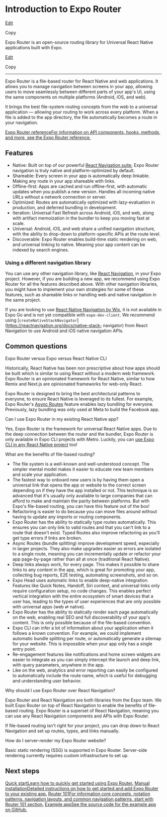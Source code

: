 # Introduction to Expo Router

[Edit](https://github.com/expo/expo/edit/main/docs/pages/router/introduction.mdx)

Copy

Expo Router is an open-source routing library for Universal React Native
applications built with Expo.

[Edit](https://github.com/expo/expo/edit/main/docs/pages/router/introduction.mdx)

Copy

* * *

Expo Router is a file-based router for React Native and web applications. It
allows you to manage navigation between screens in your app, allowing users to
move seamlessly between different parts of your app's UI, using the same
components on multiple platforms (Android, iOS, and web).

It brings the best file-system routing concepts from the web to a universal
application — allowing your routing to work across every platform. When a file
is added to the app directory, the file automatically becomes a route in your
navigation.

[Expo Router referenceFor information on API components, hooks, methods, and
more, see the Expo Router reference.](/versions/latest/sdk/router)

## Features

  * Native: Built on top of our powerful [React Navigation suite](https://reactnavigation.org/), Expo Router navigation is truly native and platform-optimized by default.
  * Shareable: Every screen in your app is automatically deep linkable. Making any route in your app shareable with links.
  * Offline-first: Apps are cached and run offline-first, with automatic updates when you publish a new version. Handles all incoming native URLs without a network connection or server.
  * Optimized: Routes are automatically optimized with lazy-evaluation in production, and deferred bundling in development.
  * Iteration: Universal Fast Refresh across Android, iOS, and web, along with artifact memoization in the bundler to keep you moving fast at scale.
  * Universal: Android, iOS, and web share a unified navigation structure, with the ability to drop-down to platform-specific APIs at the route level.
  * Discoverable: Expo Router enables build-time static rendering on web, and universal linking to native. Meaning your app content can be indexed by search engines.

### Using a different navigation library

You can use any other navigation library, like [React
Navigation](https://reactnavigation.org/docs/getting-started#installation), in
your Expo project. However, if you are building a new app, we recommend using
Expo Router for all the features described above. With other navigation
libraries, you might have to implement your own strategies for some of these
features, such as shareable links or handling web and native navigation in the
same project.

If you are looking to use [React Native Navigation by
Wix](https://github.com/wix/react-native-navigation), it is not available in
Expo Go and is not yet compatible with `expo-dev-client`. We recommend using
[`createNativeStackNavigator`](https://reactnavigation.org/docs/native-stack-
navigator) from React Navigation to use Android and iOS native navigation
APIs.

## Common questions

Expo Router versus Expo versus React Native CLI

Historically, React Native has been non prescriptive about how apps should be
built which is similar to using React without a modern web framework. Expo
Router is an opinionated framework for React Native, similar to how Remix and
Next.js are opinionated frameworks for web-only React.

Expo Router is designed to bring the best architectural patterns to everyone,
to ensure React Native is leveraged to its fullest. For example, Expo Router's
[Async Routes](/router/reference/async-routes) feature enables lazy bundling
for everyone. Previously, lazy bundling was only used at Meta to build the
Facebook app.

Can I use Expo Router in my existing React Native app?

Yes, Expo Router is the framework for universal React Native apps. Due to the
deep connection between the router and the bundler, Expo Router is only
available in Expo CLI projects with Metro. Luckily, you can [use Expo CLI in
any React Native project](/bare/using-expo-cli) too!

What are the benefits of file-based routing?

  * The file system is a well-known and well-understood concept. The simpler mental model makes it easier to educate new team members and scale your application.
  * The fastest way to onboard new users is by having them open a universal link that opens the app or website to the correct screen depending on if they have the app installed or not. This technique is so advanced that it's usually only available to large companies that can afford to make and maintain the parity between platforms. But with Expo's file-based routing, you can have this feature out of the box!
  * Refactoring is easier to do because you can move files around without having to update any imports or routing components.
  * Expo Router has the ability to statically type routes automatically. This ensures you can only link to valid routes and that you can't link to a route that doesn't exist. Typed Routes also improve refactoring as you'll get type errors if links are broken.
  * Async Routes (bundle splitting) improve development speed, especially in larger projects. They also make upgrades easier as errors are isolated to a single route, meaning you can incrementally update or refactor your app page-by-page rather than all at once (traditional React Native).
  * Deep links always work, for every page. This makes it possible to share links to any content in the app, which is great for promoting your app, collecting bug reports, E2E testing, automating screenshots, and so on.
  * Expo Head uses automatic links to enable deep-native integration. Features like Quick Notes, Handoff, Siri context, and universal links only require configuration setup, no code changes. This enables perfect vertical integration with the entire ecosystem of smart devices that a user has, leading to the types of user experiences that are only possible with universal apps (web ⇄ native).
  * Expo Router has the ability to statically render each page automatically on the web, enabling real SEO and full discoverability of your app's content. This is only possible because of the file-based convention.
  * Expo CLI can infer a lot of information about your application when it follows a known convention. For example, we could implement automatic bundle splitting per route, or automatically generate a sitemap for your website. This is impossible when your app only has a single entry point.
  * Re-engagement features like notifications and home screen widgets are easier to integrate as you can simply intercept the launch and deep link, with query parameters, anywhere in the app.
  * Like on the web, analytics and error reporting can easily be configured to automatically include the route name, which is useful for debugging and understanding user behavior.

Why should I use Expo Router over React Navigation?

Expo Router and React Navigation are both libraries from the Expo team. We
built Expo Router on top of React Navigation to enable the benefits of file-
based routing. Expo Router is a superset of React Navigation, meaning you can
use any React Navigation components and APIs with Expo Router.

If file-based routing isn't right for your project, you can drop down to React
Navigation and set up routes, types, and links manually.

How do I server-render my Expo Router website?

Basic static rendering (SSG) is supported in Expo Router. Server-side
rendering currently requires custom infrastructure to set up.

## Next steps

[Quick startLearn how to quickly get started using Expo
Router.](/router/installation#quick-start) [Manual installationDetailed
instructions on how to get started and add Expo Router to your existing
app.](/router/installation#manual-installation) [Router 101For information
core concepts, notation patterns, navigation layouts, and common navigation
patterns, start with Router 101 section.](/router/basics/core-concepts)
[Example appSee the source code for the example app on
GitHub.](https://github.com/expo/expo/tree/main/templates/expo-template-tabs)


